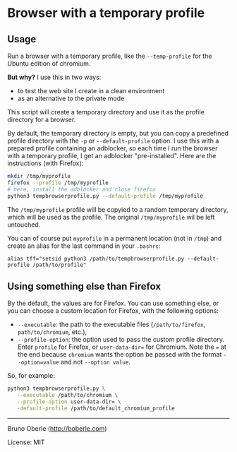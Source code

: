 # Browser with a temporary profile

## Usage

Run a browser with a temporary profile, like the `--temp-profile` for the Ubuntu edition of chromium.

**But why?** I use this in two ways:

- to test the web site I create in a clean environment
- as an alternative to the private mode

This script will create a temporary directory and use it as the profile directory for a browser.

By default, the temporary directory is empty, but you can copy a predefined profile directory with the `-p` or `--default-profile` option. I use this with a prepared profile containing an adblocker, so each time I run the browser with a temporary profile, I get an adblocker "pre-installed".  Here are the instructions (with Firefox):

```bash
mkdir /tmp/myprofile
firefox --profile /tmp/myprofile
# here, install the adblocker and close firefox
python3 tempbrowserprofile.py --default-profile /tmp/myprofile
```

The `/tmp/myprofile` profile will be copyied to a random temporary directory, which will be used as the profile.  The original `/tmp/myprofile` wil be left untouched.

You can of course put `myprofile` in a permanent location (not in `/tmp`) and create an alias for the last command in your `.bashrc`:

```
alias tff="setsid python3 /path/to/tempbrowserprofile.py --default-profile /path/to/profile"
```

## Using something else than Firefox

By the default, the values are for Firefox. You can use something else,
or you can choose a custom location for Firefox, with the following
options:

- `--executable`: the path to the executable files (`/path/to/firefox`,
  `path/to/chromium`, etc.),
- `--profile-option`: the option used to pass the custom profile directory. Enter `profile` for Firefox, or `user-data-dir=` for Chromium. Note the `=` at the end because `chromium` wants the option be passed with the format `--option=value` and not `--option value`.

So, for example:

```bash
python3 tempbrowserprofile.py \
   --executable /path/to/chromium \
   --profile-option user-data-dir= \
   -default-profile /path/to/default_chromium_profile
```

---

Bruno Oberle (http://boberle.com)

License: MIT
